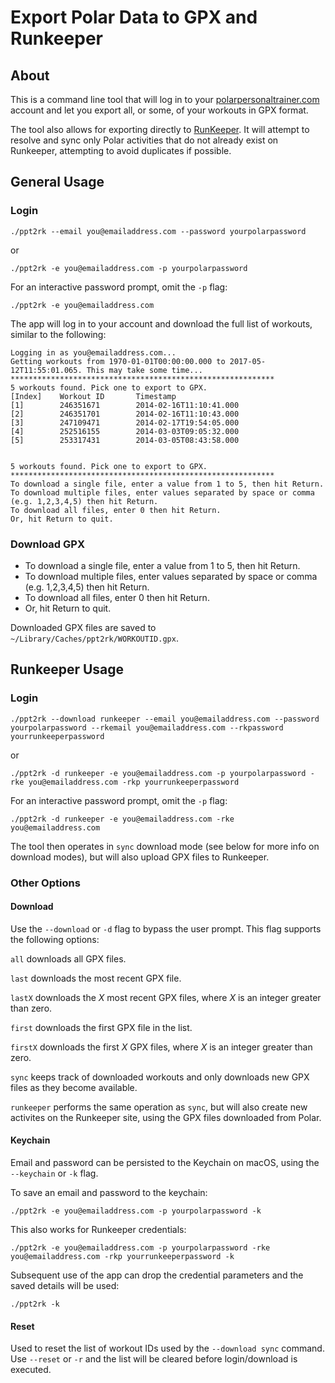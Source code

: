 # Export Polar Data to GPX and Runkeeper

## About

This is a command line tool that will log in to your [polarpersonaltrainer.com](https://polarpersonaltrainer.com) account and let you export all, or some, of your workouts in GPX format.

The tool also allows for exporting directly to [RunKeeper](https://runkeeper.com). It will attempt to resolve and sync only Polar activities that do not already exist on Runkeeper, attempting to avoid duplicates if possible.


## General Usage

### Login

`./ppt2rk --email you@emailaddress.com --password yourpolarpassword`

or

`./ppt2rk -e you@emailaddress.com -p yourpolarpassword`


For an interactive password prompt, omit the `-p` flag:

`./ppt2rk -e you@emailaddress.com`



The app will log in to your account and download the full list of workouts, similar to the following:

```
Logging in as you@emailaddress.com...
Getting workouts from 1970-01-01T00:00:00.000 to 2017-05-12T11:55:01.065. This may take some time...
***********************************************************
5 workouts found. Pick one to export to GPX.
[Index]    Workout ID       Timestamp
[1]        246351671        2014-02-16T11:10:41.000
[2]        246351701        2014-02-16T11:10:43.000
[3]        247109471        2014-02-17T19:54:05.000
[4]        252516155        2014-03-03T09:05:32.000
[5]        253317431        2014-03-05T08:43:58.000


5 workouts found. Pick one to export to GPX.
***********************************************************
To download a single file, enter a value from 1 to 5, then hit Return.
To download multiple files, enter values separated by space or comma (e.g. 1,2,3,4,5) then hit Return.
To download all files, enter 0 then hit Return.
Or, hit Return to quit.

```

### Download GPX

* To download a single file, enter a value from 1 to 5, then hit Return.
* To download multiple files, enter values separated by space or comma (e.g. 1,2,3,4,5) then hit Return.
* To download all files, enter 0 then hit Return.
* Or, hit Return to quit.

Downloaded GPX files are saved to `~/Library/Caches/ppt2rk/WORKOUTID.gpx`.


## Runkeeper Usage

### Login

`./ppt2rk --download runkeeper --email you@emailaddress.com --password yourpolarpassword --rkemail you@emailaddress.com --rkpassword yourrunkeeperpassword`

or

`./ppt2rk -d runkeeper -e you@emailaddress.com -p yourpolarpassword -rke you@emailaddress.com -rkp yourrunkeeperpassword`


For an interactive password prompt, omit the `-p` flag:

`./ppt2rk -d runkeeper -e you@emailaddress.com -rke you@emailaddress.com`

The tool then operates in `sync` download mode (see below for more info on download modes), but will also upload GPX files to Runkeeper.


### Other Options

#### Download

Use the `--download` or `-d` flag to bypass the user prompt. This flag supports the following options:

`all` downloads all GPX files.

`last` downloads the most recent GPX file.

`lastX` downloads the *X* most recent GPX files, where *X* is an integer greater than zero.

`first` downloads the first GPX file in the list.

`firstX` downloads the first *X* GPX files, where *X* is an integer greater than zero.

`sync` keeps track of downloaded workouts and only downloads new GPX files as they become available.

`runkeeper` performs the same operation as `sync`, but will also create new activites on the Runkeeper site, using the GPX files downloaded from Polar.


#### Keychain

Email and password can be persisted to the Keychain on macOS, using the `--keychain` or `-k` flag.

To save an email and password to the keychain:

`./ppt2rk -e you@emailaddress.com -p yourpolarpassword -k`

This also works for Runkeeper credentials:

`./ppt2rk -e you@emailaddress.com -p yourpolarpassword -rke you@emailaddress.com -rkp yourrunkeeperpassword -k`


Subsequent use of the app can drop the credential parameters and the saved details will be used:

`./ppt2rk -k`


#### Reset

Used to reset the list of workout IDs used by the `--download sync` command. Use `--reset` or `-r` and the list will be cleared before login/download is executed.

